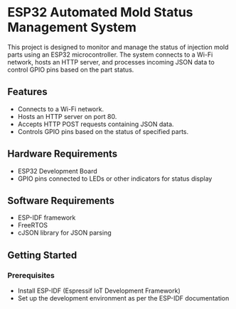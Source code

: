 # ESP32 Automated Mold Status Management System

This project is designed to monitor and manage the status of injection mold parts using an ESP32 microcontroller. The system connects to a Wi-Fi network, hosts an HTTP server, and processes incoming JSON data to control GPIO pins based on the part status.

## Features

- Connects to a Wi-Fi network.
- Hosts an HTTP server on port 80.
- Accepts HTTP POST requests containing JSON data.
- Controls GPIO pins based on the status of specified parts.

## Hardware Requirements

- ESP32 Development Board
- GPIO pins connected to LEDs or other indicators for status display

## Software Requirements

- ESP-IDF framework
- FreeRTOS
- cJSON library for JSON parsing

## Getting Started

### Prerequisites

- Install ESP-IDF (Espressif IoT Development Framework)
- Set up the development environment as per the ESP-IDF documentation



